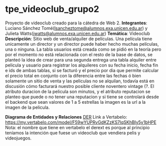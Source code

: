 # tpe_videoclub_grupo2
Proyecto de videoclub creado para la cátedra de Web 2. 
**Integrantes**: Luciano Sánchez Tomé(lsancheztome@alumnos.exa.unicen.edu.ar) y Julieta Watts(jwatts@alumnos.exa.unicen.edu.ar)
**Temática**: Videoclub
**Descripción**: Sitio web de venta/alquiler de películas. Una película tiene unicamente un director y un director puede haber hecho muchas películas, una o ninguna. La tabla usuarios está creada como se pidió en la teoría pero por el momento no está relacionada con el resto de la base de datos, se planteó la idea de crear para una segunda entrega una tabla alquiler entre pelicula y usuario para registrar los alquileres con su fecha inicio, fecha fin e ids de ambas tablas, si se facturó y el precio por dia que permite calcular el precio total en conjunto con la diferencia entre las fechas ó bien solamente un sitio de venta y las peliculas no se alquilan, todavía está en discusión cómo facturará nuestro posible cliente noventero vintage (?. El atributo duracion de la pelicula son minutos, y el atributo reputacion se planteo que puede o no tener una reputacion y si tiene se controlará desde el backend que sean valores de 1 a 5 estrellas la imagen es la url a la imagen de la pelicula.  

**Diagrama de Entidades y Relaciones**
[DER](videoclub_derext.pdf)
Link a Vertabelo: https://my.vertabelo.com/model/F59wYUPRvGdKZzKS7lqSKhBIy5y1bHPE 
Nota: el nombre que tiene en vertabelo el derext es porque al principio teníamos la intención que fuese un videoclub que vendiera pelis y videojuegos. 

